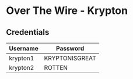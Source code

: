 # Over The Wire - Krypton

## Credentials

| Username | Password |
|----------|----------|
| krypton1 | KRYPTONISGREAT |
| krypton2 | ROTTEN |
